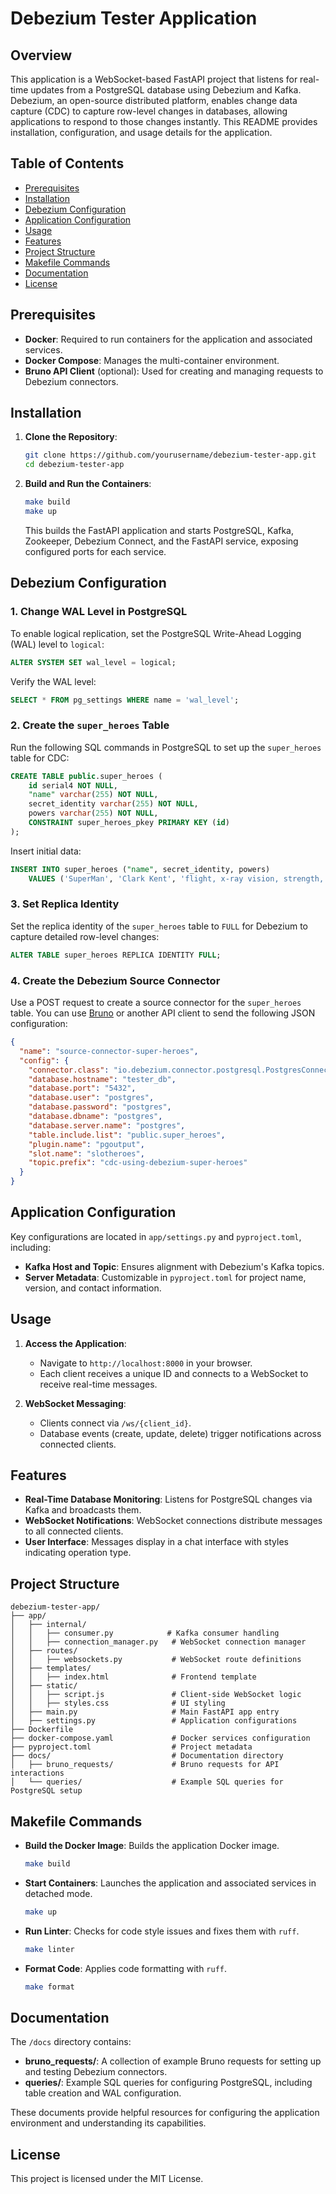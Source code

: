 # Debezium Tester Application

## Overview

This application is a WebSocket-based FastAPI project that listens for real-time updates from a PostgreSQL database using Debezium and Kafka. Debezium, an open-source distributed platform, enables change data capture (CDC) to capture row-level changes in databases, allowing applications to respond to those changes instantly. This README provides installation, configuration, and usage details for the application.

## Table of Contents

- [Prerequisites](#prerequisites)
- [Installation](#installation)
- [Debezium Configuration](#debezium-configuration)
- [Application Configuration](#application-configuration)
- [Usage](#usage)
- [Features](#features)
- [Project Structure](#project-structure)
- [Makefile Commands](#makefile-commands)
- [Documentation](#documentation)
- [License](#license)

## Prerequisites

- **Docker**: Required to run containers for the application and associated services.
- **Docker Compose**: Manages the multi-container environment.
- **Bruno API Client** (optional): Used for creating and managing requests to Debezium connectors.

## Installation

1. **Clone the Repository**:

   ```bash
   git clone https://github.com/yourusername/debezium-tester-app.git
   cd debezium-tester-app
   ```

2. **Build and Run the Containers**:

   ```bash
   make build
   make up
   ```

   This builds the FastAPI application and starts PostgreSQL, Kafka, Zookeeper, Debezium Connect, and the FastAPI service, exposing configured ports for each service.

## Debezium Configuration

### 1. Change WAL Level in PostgreSQL

To enable logical replication, set the PostgreSQL Write-Ahead Logging (WAL) level to `logical`:

```sql
ALTER SYSTEM SET wal_level = logical;
```

Verify the WAL level:

```sql
SELECT * FROM pg_settings WHERE name = 'wal_level';
```

### 2. Create the `super_heroes` Table

Run the following SQL commands in PostgreSQL to set up the `super_heroes` table for CDC:

```sql
CREATE TABLE public.super_heroes (
    id serial4 NOT NULL,
    "name" varchar(255) NOT NULL,
    secret_identity varchar(255) NOT NULL,
    powers varchar(255) NOT NULL,
    CONSTRAINT super_heroes_pkey PRIMARY KEY (id)
);
```

Insert initial data:

```sql
INSERT INTO super_heroes ("name", secret_identity, powers)
    VALUES ('SuperMan', 'Clark Kent', 'flight, x-ray vision, strength, heat vision');
```

### 3. Set Replica Identity

Set the replica identity of the `super_heroes` table to `FULL` for Debezium to capture detailed row-level changes:

```sql
ALTER TABLE super_heroes REPLICA IDENTITY FULL;
```

### 4. Create the Debezium Source Connector

Use a POST request to create a source connector for the `super_heroes` table. You can use [Bruno](https://usebruno.com) or another API client to send the following JSON configuration:

```json
{
  "name": "source-connector-super-heroes",
  "config": {
    "connector.class": "io.debezium.connector.postgresql.PostgresConnector",
    "database.hostname": "tester_db",
    "database.port": "5432",
    "database.user": "postgres",
    "database.password": "postgres",
    "database.dbname": "postgres",
    "database.server.name": "postgres",
    "table.include.list": "public.super_heroes",
    "plugin.name": "pgoutput",
    "slot.name": "slotheroes",
    "topic.prefix": "cdc-using-debezium-super-heroes"
  }
}
```

## Application Configuration

Key configurations are located in `app/settings.py` and `pyproject.toml`, including:

- **Kafka Host and Topic**: Ensures alignment with Debezium's Kafka topics.
- **Server Metadata**: Customizable in `pyproject.toml` for project name, version, and contact information.

## Usage

1. **Access the Application**:

   - Navigate to `http://localhost:8000` in your browser.
   - Each client receives a unique ID and connects to a WebSocket to receive real-time messages.

2. **WebSocket Messaging**:
   - Clients connect via `/ws/{client_id}`.
   - Database events (create, update, delete) trigger notifications across connected clients.

## Features

- **Real-Time Database Monitoring**: Listens for PostgreSQL changes via Kafka and broadcasts them.
- **WebSocket Notifications**: WebSocket connections distribute messages to all connected clients.
- **User Interface**: Messages display in a chat interface with styles indicating operation type.

## Project Structure

```plaintext
debezium-tester-app/
├── app/
│   ├── internal/
│   │   ├── consumer.py            # Kafka consumer handling
│   │   ├── connection_manager.py   # WebSocket connection manager
│   ├── routes/
│   │   ├── websockets.py           # WebSocket route definitions
│   ├── templates/
│   │   ├── index.html              # Frontend template
│   ├── static/
│   │   ├── script.js               # Client-side WebSocket logic
│   │   ├── styles.css              # UI styling
│   ├── main.py                     # Main FastAPI app entry
│   ├── settings.py                 # Application configurations
├── Dockerfile
├── docker-compose.yaml             # Docker services configuration
├── pyproject.toml                  # Project metadata
├── docs/                           # Documentation directory
│   ├── bruno_requests/             # Bruno requests for API interactions
│   └── queries/                    # Example SQL queries for PostgreSQL setup
```

## Makefile Commands

- **Build the Docker Image**: Builds the application Docker image.

  ```bash
  make build
  ```

- **Start Containers**: Launches the application and associated services in detached mode.

  ```bash
  make up
  ```

- **Run Linter**: Checks for code style issues and fixes them with `ruff`.

  ```bash
  make linter
  ```

- **Format Code**: Applies code formatting with `ruff`.
  ```bash
  make format
  ```

## Documentation

The `/docs` directory contains:

- **bruno_requests/**: A collection of example Bruno requests for setting up and testing Debezium connectors.
- **queries/**: Example SQL queries for configuring PostgreSQL, including table creation and WAL configuration.

These documents provide helpful resources for configuring the application environment and understanding its capabilities.

## License

This project is licensed under the MIT License.
